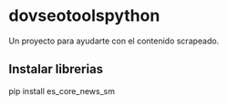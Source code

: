 # dovseotoolspython
Un proyecto para ayudarte con el contenido scrapeado.

## Instalar librerias
pip install es_core_news_sm
